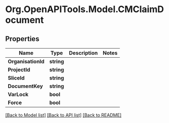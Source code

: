 # Org.OpenAPITools.Model.CMClaimDocument

## Properties

Name | Type | Description | Notes
------------ | ------------- | ------------- | -------------
**OrganisationId** | **string** |  | 
**ProjectId** | **string** |  | 
**SliceId** | **string** |  | 
**DocumentKey** | **string** |  | 
**VarLock** | **bool** |  | 
**Force** | **bool** |  | 

[[Back to Model list]](../README.md#documentation-for-models) [[Back to API list]](../README.md#documentation-for-api-endpoints) [[Back to README]](../README.md)

